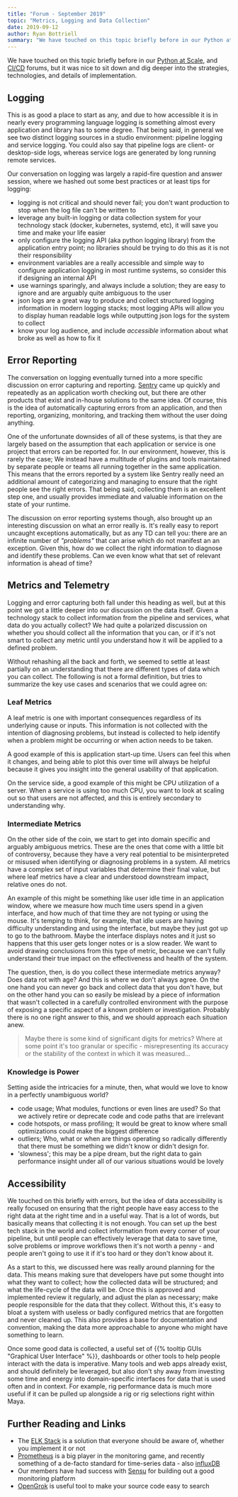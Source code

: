 ```yaml
---
title: "Forum - September 2019"
topic: "Metrics, Logging and Data Collection"
date: 2019-09-12
author: Ryan Bottriell
summary: "We have touched on this topic briefly before in our Python at Scale, and CI/CD forums, but it was nice to sit down and dig deeper into the strategies, technologies, and details of implementation."
---
```


We have touched on this topic briefly before in our [Python at Scale](/posts/2019-06-27-python-at-scale), and [CI/CD](/posts/2019-06-01-ci-cd) forums, but it was nice to sit down and dig deeper into the strategies, technologies, and details of implementation.

## Logging

This is as good a place to start as any, and due to how accessible it is in nearly every programming language logging is something almost every application and library has to some degree. That being said, in general we see two distinct logging sources in a studio environment: pipeline logging and service logging. You could also say that pipeline logs are client- or desktop-side logs, whereas service logs are generated by long running remote services.

Our conversation on logging was largely a rapid-fire question and answer session, where we hashed out some best practices or at least tips for logging:

- logging is not critical and should never fail; you don't want production to stop when the log file can't be written to
- leverage any built-in logging or data collection system for your technology stack (docker, kubernetes, systemd, etc), it will save you time and make your life easier
- only configure the logging API (aka python logging library) from the application entry point; no libraries should be trying to do this as it is not their responsibility
- environment variables are a really accessible and simple way to configure application logging in most runtime systems, so consider this if designing an internal API
- use warnings sparingly, and always include a solution; they are easy to ignore and are arguably quite ambiguous to the user
- json logs are a great way to produce and collect structured logging information in modern logging stacks; most logging APIs will allow you to display human readable logs while outputting json logs for the system to collect
- know your log audience, and include _accessible_ information about what broke as well as how to fix it

## Error Reporting

The conversation on logging eventually turned into a more specific discussion on error capturing and reporting. [Sentry](https://sentry.io) came up quickly and repeatedly as an application worth checking out, but there are other products that exist and in-house solutions to the same idea. Of course, this is the idea of automatically capturing errors from an application, and then reporting, organizing, monitoring, and tracking them without the user doing anything.

One of the unfortunate downsides of all of these systems, is that they are largely based on the assumption that each application or service is one project that errors can be reported for. In our environment, however, this is rarely the case; We instead have a multitude of plugins and tools maintained by separate people or teams all running together in the same application. This means that the errors reported by a system like Sentry really need an additional amount of categorizing and managing to ensure that the right people see the right errors. That being said, collecting them is an excellent step one, and usually provides immediate and valuable information on the state of your runtime.

The discussion on error reporting systems though, also brought up an interesting discussion on what an error really is. It's really easy to report uncaught exceptions automatically, but as any TD can tell you: there are an infinite number of _"problems"_ that can arise which do not manifest an an exception. Given this, how do we collect the right information to diagnose and identify these problems. Can we even know what that set of relevant information is ahead of time?

## Metrics and Telemetry

Logging and error capturing both fall under this heading as well, but at this point we got a little deeper into our discussion on the data itself. Given a technology stack to collect information from the pipeline and services, what data do you actually collect? We had quite a polarized discussion on whether you should collect all the information that you can, or if it's not smart to collect any metric until you understand how it will be applied to a defined problem.

Without rehashing all the back and forth, we seemed to settle at least partially on an understanding that there are different types of data which you can collect. The following is not a formal definition, but tries to summarize the key use cases and scenarios that we could agree on:

### Leaf Metrics

A leaf metric is one with important consequences regardless of its underlying cause or inputs. This information is not collected with the intention of diagnosing problems, but instead is collected to help identify when a problem might be occurring or when action needs to be taken.

A good example of this is application start-up time. Users can feel this when it changes, and being able to plot this over time will always be helpful because it gives you insight into the general usability of that application.

On the service side, a good example of this might be CPU utilization of a server. When a service is using too much CPU, you want to look at scaling out so that users are not affected, and this is entirely secondary to understanding why.

### Intermediate Metrics

On the other side of the coin, we start to get into domain specific and arguably ambiguous metrics. These are the ones that come with a little bit of controversy, because they have a very real potential to be misinterpreted or misused when identifying or diagnosing problems in a system. All metrics have a complex set of input variables that determine their final value, but where leaf metrics have a clear and understood downstream impact, relative ones do not.

An example of this might be something like user idle time in an application window, where we measure how much time users spend in a given interface, and how much of that time they are not typing or using the mouse. It's temping to think, for example, that idle users are having difficulty understanding and using the interface, but maybe they just got up to go to the bathroom. Maybe the interface displays notes and it just so happens that this user gets longer notes or is a slow reader. We want to avoid drawing conclusions from this type of metric, because we can't fully understand their true impact on the effectiveness and health of the system.

The question, then, is do you collect these intermediate metrics anyway? Does data rot with age? And this is where we don't always agree. On the one hand you can never go back and collect data that you don't have, but on the other hand you can so easily be mislead by a piece of information that wasn't collected in a carefully controlled environment with the purpose of exposing a specific aspect of a known problem or investigation. Probably there is no one right answer to this, and we should approach each situation anew.

> Maybe there is some kind of significant digits for metrics? Where at some point it's too granular or specific - misrepresenting its accuracy or the stability of the context in which it was measured...

### Knowledge is Power

Setting aside the intricacies for a minute, then, what would we love to know in a perfectly unambiguous world?

- code usage; What modules, functions or even lines are used? So that we actively retire or deprecate code and code paths that are irrelevant
- code hotspots, or mass profiling; It would be great to know where small optimizations could make the biggest difference
- outliers; Who, what or when are things operating so radically differently that there must be something we didn't know or didn't design for.
- 'slowness'; this may be a pipe dream, but the right data to gain performance insight under all of our various situations would be lovely

## Accessibility

We touched on this briefly with errors, but the idea of data accessibility is really focused on ensuring that the right people have easy access to the right data at the right time and in a useful way. That is a lot of words, but basically means that collecting it is not enough. You can set up the best tech stack in the world and collect information from every corner of your pipeline, but until people can effectively leverage that data to save time, solve problems or improve workflows then it's not worth a penny - and people aren't going to use it if it's too hard or they don't know about it.

As a start to this, we discussed here was really around planning for the data. This means making sure that developers have put some thought into what they want to collect; how the collected data will be structured; and what the life-cycle of the data will be. Once this is approved and implemented review it regularly, and adjust the plan as necessary; make people responsible for the data that they collect. Without this, it's easy to bloat a system with useless or badly configured metrics that are forgotten and never cleaned up. This also provides a base for documentation and convention, making the data more approachable to anyone who might have something to learn.

Once some good data is collected, a useful set of {{% tooltip GUIs "Graphical User Interface" %}}, dashboards or other tools to help people interact with the data is imperative. Many tools and web apps already exist, and should definitely be leveraged, but also don't shy away from investing some time and energy into domain-specific interfaces for data that is used often and in context. For example, rig performance data is much more useful if it can be pulled up alongside a rig or rig selections right within Maya.

## Further Reading and Links

- The [ELK Stack](https://www.elastic.co/what-is/elk-stack) is a solution that everyone should be aware of, whether you implement it or not
- [Prometheus](https://prometheus.io/) is a big player in the monitoring game, and recently something of a de-facto standard for time-series data - also [influxDB](https://www.influxdata.com/)
- Our members have had success with [Sensu](https://sensu.io/) for building out a good monitoring platform
- [OpenGrok](https://oracle.github.io/opengrok/) is useful tool to make your source code easy to search
